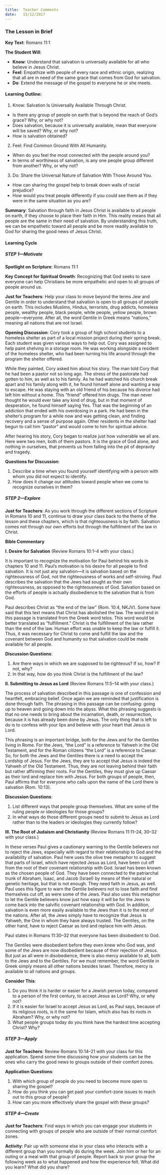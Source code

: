 ```yaml
---
title:  Teacher Comments
date:   15/12/2017
---
```


### The Lesson in Brief

**Key Text**: Romans 11:1

**The Student Will**:

- **Know**: Understand that salvation is universally available for all who believe in Jesus Christ.
- **Feel**: Empathize with people of every race and ethnic origin, realizing that all are in need of the same grace that comes from God for salvation.
- **Do**: Extend the message of the gospel to everyone he or she meets.

#### Learning Outline:

1. Know: Salvation Is Universally Available Through Christ.
+ Is there any group of people on earth that is beyond the reach of God’s grace? Why, or why not?
+ Does salvation, because it is universally available, mean that everyone will be saved? Why, or why not?
+ How is salvation obtained?

2. Feel: Find Common Ground With All Humanity.
+ When do you feel the most connected with the people around you?
+ In terms of worthiness of salvation, is any one people group different from another? Why, or why not?

3. Do: Share the Universal Nature of Salvation With Those Around You.
+ How can sharing the gospel help to break down walls of racial prejudice?
+ How would you treat people differently if you could see them as if they were in the same situation as you are?

**Summary**: Salvation through faith in Jesus Christ is available to all people on earth, if they choose to place their faith in Him. This reality means that all people are the same in their need of salvation. By understanding this truth, we can be empathetic toward all people and be more readily available to God for sharing the good news of Jesus Christ.

#### Learning Cycle

##### STEP 1—Motivate

**Spotlight on Scripture**: Romans 11:1

**Key Concept for Spiritual Growth**: Recognizing that God seeks to save everyone can help Christians be more empathetic and open to all groups of people around us.

**Just for Teachers**: Help your class to move beyond the terms Jew and Gentile in order to understand that salvation is open to all groups of people on earth. This includes Muslims, Hindus, terrorists, drug addicts, homeless people, wealthy people, black people, white people, yellow people, brown people—everyone. After all, the word Gentile in Greek means “nations,” meaning all nations that are not Israel.

**Opening Discussion**: Cory took a group of high school students to a homeless shelter as part of a local mission project during their spring break. Each student was given various ways to help out. Cory was assigned to help paint shelving in a storage room. He was working alongside a resident of the homeless shelter, who had been turning his life around through the program the shelter offered.

While they painted, Cory asked him about his story. The man told Cory that he had been a pastor not so long ago. The stress of the pastorate had gotten to him, as well as to his family. As he had watched his church break apart and his family along with it, he found himself alone and wanting a way to escape. He was staying with an old friend of his because his divorce had left him without a home. This “friend” offered him drugs. The man never thought he would ever take any kind of drug, but in that moment of desperation, he found himself saying Yes. That was the beginning of an addiction that ended with his overdosing in a park. He had been in the shelter’s program for a while now and was getting clean, and finding recovery and a sense of purpose again. Other residents in the shelter had begun to call him “pastor” and would come to him for spiritual advice.

After hearing his story, Cory began to realize just how vulnerable we all are. Here were two men, both of them pastors. It is the grace of God alone, and nothing in ourselves, that prevents us from falling into the pit of depravity and tragedy.

**Questions for Discussion**:

1. Describe a time when you found yourself identifying with a person with whom you did not expect to identify.
2. How does it change our attitudes toward people when we come to recognize ourselves in them?

##### STEP 2—Explore

**Just for Teachers**: As you work through the different sections of Scripture in Romans 10 and 11, continue to draw your class back to the theme of the lesson and these chapters, which is that righteousness is by faith. Salvation comes not through our own efforts but through the fulfillment of the law in Christ.

**Bible Commentary**

**I. Desire for Salvation** (Review Romans 10:1–4 with your class.)

It is important to recognize the motivation for Paul behind his words in chapters 10 and 11. Paul’s motivation is his desire for all people to find salvation. It is not just any salvation—it is salvation based on the righteousness of God, not the righteousness of works and self-striving. Paul describes the salvation that the Jews had sought as their own righteousness, as opposed to the righteousness of God. Salvation based on the efforts of people is actually disobedience to the salvation that is from God.

Paul describes Christ as “the end of the law” (Rom. 10:4, NKJV). Some have said that this text means that Christ has abolished the law. The word end in this passage is translated from the Greek word telos. This word would be better translated as “fulfillment.” Christ is the fulfillment of the law rather than the end of the law. Human effort was unable to keep the law or fulfill it. Thus, it was necessary for Christ to come and fulfill the law and the covenant between God and humanity so that salvation could be made available for all people.

**Discussion Questions**:

1. Are there ways in which we are supposed to be righteous? If so, how? If not, why?
2. In that way, how do you think Christ is the fulfillment of the law?

**II. Submitting to Jesus as Lord** (Review Romans 11:5–14 with your class.)

The process of salvation described in this passage is one of confession and heartfelt, embracing belief. Once again we are reminded that justification is done through faith. The phrasing in this passage can be confusing: going up to heaven and going down into the abyss. What this phrasing suggests is that no one needs to bring about the incarnation, death, or resurrection, because it is has already been done by Jesus. The only thing that is left to do is to confess with your lips and believe with your heart that Jesus is Lord.

This phrasing is an important bridge, both for the Jews and for the Gentiles living in Rome. For the Jews, “the Lord” is a reference to Yahweh in the Old Testament, and for the Roman citizens “the Lord” is a reference to Caesar. So, for both the Jews and the Gentiles there is a need to accept the Lordship of Jesus. For the Jews, they are to accept that Jesus is indeed the Yahweh of the Old Testament. Thus, they are not leaving behind their faith but rather affirming their roots. For the Gentiles, they must give up Caesar as their lord and replace him with Jesus. For both groups of people, then, Paul affirms that for everyone who calls upon the name of the Lord there is salvation (Rom. 10:13).

**Discussion Questions**:

1. List different ways that people group themselves. What are some of the ruling people or ideologies for those groups?
2. In what ways do those different groups need to submit to Jesus as Lord rather than to the leaders or ideologies they currently follow?

**III. The Root of Judaism and Christianity** (Review Romans 11:11–24, 30–32 with your class.)

In these verses Paul gives a cautionary warning to the Gentile believers not to reject the Jews, especially with regard to their relationship to God and the availability of salvation. Paul here uses the olive tree metaphor to suggest that parts of Israel, which have rejected Jesus as Lord, have been cut off from the root of their covenant relationship with God. Israel has been known as the chosen people of God. They have been connected to the patriarchal trunk of Abraham, Isaac, and Jacob (Israel) by means of their natural or genetic heritage, but that is not enough. They need faith in Jesus, as well. Paul uses this figure to warn the Gentile believers not to lose faith and find themselves cut off, as were some of the Jews. Paul also uses this metaphor to let the Gentile believers know just how easy it will be for the Jews to come back into the salvific covenant relationship with God. In addition, salvation is even more easily available to the Jews than it is to the rest of the nations. After all, the Jews simply have to recognize that Jesus is Yahweh, the One in whom they have always trusted. The Gentiles, on the other hand, have to reject Caesar as lord and replace him with Jesus.


Paul states in Romans 11:30–32 that everyone has been disobedient to God.

The Gentiles were disobedient before they even knew who God was, and some of the Jews are now disobedient because of their rejection of Jesus. But just as all were in disobedience, there is also mercy available to all, both to the Jews and to the Gentiles. For we must remember, the word Gentile in Greek simply means all other nations besides Israel. Therefore, mercy is available to all nations and groups.

**Consider This**:

1. Do you think it is harder or easier for a Jewish person today, compared to a person of the first century, to accept Jesus as Lord? Why, or why not?
2. If it is easier for Israel to accept Jesus as Lord, as Paul says, because of its religious roots, is it the same for Islam, which also has its roots in Abraham? Why, or why not?
3. What people groups today do you think have the hardest time accepting Christ? Why?

##### STEP 3—Apply

**Just for Teachers**: Review Romans 10:14–21 with your class for this application. Spend some time discussing how your students can be the ones who carry the good news to groups outside of their comfort zones.

**Application Questions**:

1. With which group of people do you need to become more open to sharing the gospel?
2. How do you think you can get past your comfort-zone issues to reach out to this group of people?
3. How can you more effectively share the gospel with these groups?

##### STEP 4—Create

**Just for Teachers**: Find ways in which you can engage your students in connecting with groups of people who are outside of their normal comfort zones.

**Activity**: Pair up with someone else in your class who interacts with a different group than you normally do during the week. Join him or her for an outing or a meal with that group of people. Report back to your group the following week as to what happened and how the experience felt. What did you learn? What did you share?